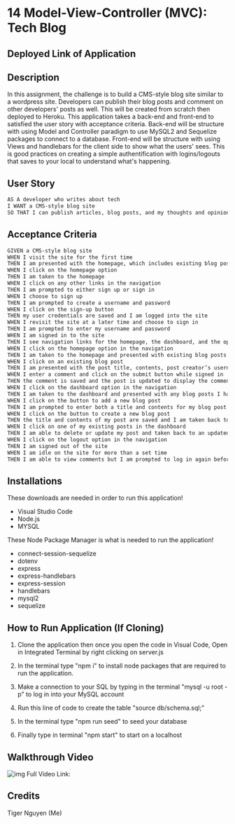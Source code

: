 # 14 Model-View-Controller (MVC): Tech Blog

## Deployed Link of Application

## Description

In this assignment, the challenge is to build a CMS-style blog site similar to a wordpress site. Developers can publish their blog posts and comment on other developers' posts as well. This will be created from scratch then deployed to Heroku. This application takes a back-end and front-end to satisfied the user story with acceptance criteria. Back-end will be structure with using Model and Controller paradigm to use MySQL2 and Sequelize packages to connect to a database. Front-end will be structure with using Views and handlebars for the client side to show what the users' sees. This is good practices on creating a simple authentification with logins/logouts that saves to your local to understand what's happening.

## User Story

```md
AS A developer who writes about tech
I WANT a CMS-style blog site
SO THAT I can publish articles, blog posts, and my thoughts and opinions
```

## Acceptance Criteria

```md
GIVEN a CMS-style blog site
WHEN I visit the site for the first time
THEN I am presented with the homepage, which includes existing blog posts if any have been posted; navigation links for the homepage and the dashboard; and the option to log in
WHEN I click on the homepage option
THEN I am taken to the homepage
WHEN I click on any other links in the navigation
THEN I am prompted to either sign up or sign in
WHEN I choose to sign up
THEN I am prompted to create a username and password
WHEN I click on the sign-up button
THEN my user credentials are saved and I am logged into the site
WHEN I revisit the site at a later time and choose to sign in
THEN I am prompted to enter my username and password
WHEN I am signed in to the site
THEN I see navigation links for the homepage, the dashboard, and the option to log out
WHEN I click on the homepage option in the navigation
THEN I am taken to the homepage and presented with existing blog posts that include the post title and the date created
WHEN I click on an existing blog post
THEN I am presented with the post title, contents, post creator’s username, and date created for that post and have the option to leave a comment
WHEN I enter a comment and click on the submit button while signed in
THEN the comment is saved and the post is updated to display the comment, the comment creator’s username, and the date created
WHEN I click on the dashboard option in the navigation
THEN I am taken to the dashboard and presented with any blog posts I have already created and the option to add a new blog post
WHEN I click on the button to add a new blog post
THEN I am prompted to enter both a title and contents for my blog post
WHEN I click on the button to create a new blog post
THEN the title and contents of my post are saved and I am taken back to an updated dashboard with my new blog post
WHEN I click on one of my existing posts in the dashboard
THEN I am able to delete or update my post and taken back to an updated dashboard
WHEN I click on the logout option in the navigation
THEN I am signed out of the site
WHEN I am idle on the site for more than a set time
THEN I am able to view comments but I am prompted to log in again before I can add, update, or delete comments
```

## Installations

These downloads are needed in order to run this application!

 - Visual Studio Code
 - Node.js
 - MYSQL

These Node Package Manager is what is needed to run the application!

 - connect-session-sequelize
 - dotenv
 - express
 - express-handlebars
 - express-session
 - handlebars
 - mysql2
 - sequelize

## How to Run Application (If Cloning)

1. Clone the application then once you open the code in Visual Code, Open in Integrated Terminal by right clicking on server.js

2. In the terminal type "npm i" to install node packages that are required to run the application.

3. Make a connection to your SQL by typing in the terminal "mysql -u root -p" to log in into your MySQL account

4. Run this line of code to create the table "source db/schema.sql;"

5. In the terminal type "npm run seed" to seed your database

6. Finally type in terminal "npm start" to start on a localhost

## Walkthrough Video

![img]()
Full Video Link:

## Credits

Tiger Nguyen (Me)
